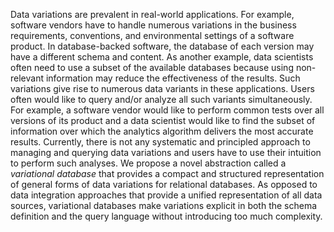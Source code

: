 Data variations are prevalent in real-world applications. For example, software
vendors have to handle numerous variations in the business requirements,
conventions, and environmental settings of a software product. In
database-backed software, the database of each version may have a different
schema and content. As another example, data scientists often need to use a
subset of the available databases because using non-relevant information may
reduce the effectiveness of the results. Such variations give rise to numerous
data variants in these applications. Users often would like to query and/or
analyze all such variants simultaneously. For example, a software vendor would
like to perform common tests over all versions of its product and a data
scientist would like to find the subset of information over which the analytics
algorithm delivers the most accurate results. Currently, there is not any
systematic and principled approach to managing and querying data variations and
users have to use their intuition to perform such analyses. We propose a novel
abstraction called a *variational database* that provides a compact and
structured representation of general forms of data variations for relational
databases. As opposed to data integration approaches that provide a unified
representation of all data sources, variational databases make variations
explicit in both the schema definition and the query language without
introducing too much complexity.
